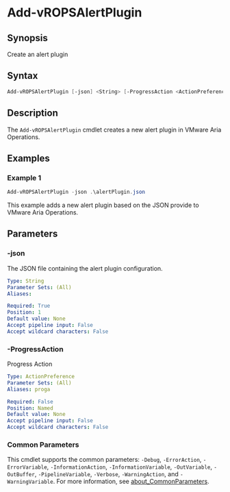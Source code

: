 # Add-vROPSAlertPlugin

## Synopsis

Create an alert plugin

## Syntax

```powershell
Add-vROPSAlertPlugin [-json] <String> [-ProgressAction <ActionPreference>] [<CommonParameters>]
```

## Description

The `Add-vROPSAlertPlugin` cmdlet creates a new alert plugin in VMware Aria Operations.

## Examples

### Example 1

```powershell
Add-vROPSAlertPlugin -json .\alertPlugin.json
```

This example adds a new alert plugin based on the JSON provide to VMware Aria Operations.

## Parameters

### -json

The JSON file containing the alert plugin configuration.

```yaml
Type: String
Parameter Sets: (All)
Aliases:

Required: True
Position: 1
Default value: None
Accept pipeline input: False
Accept wildcard characters: False
```

### -ProgressAction

Progress Action

```yaml
Type: ActionPreference
Parameter Sets: (All)
Aliases: proga

Required: False
Position: Named
Default value: None
Accept pipeline input: False
Accept wildcard characters: False
```

### Common Parameters

This cmdlet supports the common parameters: `-Debug`, `-ErrorAction`, `-ErrorVariable`, `-InformationAction`, `-InformationVariable`, `-OutVariable`, `-OutBuffer`, `-PipelineVariable`, `-Verbose`, `-WarningAction`, and `-WarningVariable`. For more information, see [about_CommonParameters](http://go.microsoft.com/fwlink/?LinkID=113216).
